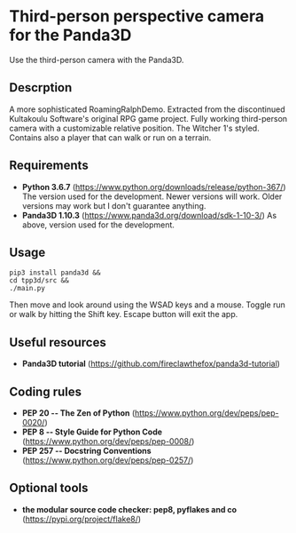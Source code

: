 # Third-person perspective camera for the Panda3D
Use the third-person camera with the Panda3D.

## Descrption
A more sophisticated RoamingRalphDemo. Extracted from the discontinued
Kultakoulu Software's original RPG game project. Fully working third-person
camera with a customizable relative position. The Witcher 1's styled. Contains
also a player that can walk or run on a terrain.

## Requirements
- **Python 3.6.7** (https://www.python.org/downloads/release/python-367/)
The version used for the development. Newer versions will work. Older versions
may work but I don't guarantee anything.
- **Panda3D 1.10.3** (https://www.panda3d.org/download/sdk-1-10-3/)
As above, version used for the development.

## Usage
```
pip3 install panda3d &&
cd tpp3d/src &&
./main.py
```
Then move and look around using the WSAD keys and a mouse. Toggle run or walk
by hitting the Shift key. Escape button will exit the app.

## Useful resources
- **Panda3D tutorial**
(https://github.com/fireclawthefox/panda3d-tutorial)

## Coding rules
- **PEP 20 -- The Zen of Python** (https://www.python.org/dev/peps/pep-0020/)
- **PEP 8 -- Style Guide for Python Code**
(https://www.python.org/dev/peps/pep-0008/)
- **PEP 257 -- Docstring Conventions**
(https://www.python.org/dev/peps/pep-0257/)

## Optional tools
- **the modular source code checker: pep8, pyflakes and co**
(https://pypi.org/project/flake8/)
